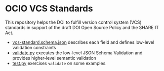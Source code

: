 # OCIO VCS Standards

This repository helps the DOI to fulfill version control system (VCS) standards in support of the draft DOI Open Source Policy and the SHARE IT Act.

* [vcs-standard.schema.json](./vcs-standard.schema.json) describes each field and defines low-level validation constraints
* [validate.py](./validate.py) executes the low-level JSON Schema Validation and provides higher-level semantic validation
* [test.py](./test.py) exercises `validate` on some examples.